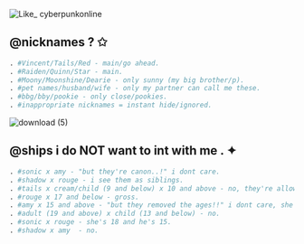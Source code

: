 ![Like_ cyberpunkonline](https://github.com/stzrxienn/stzrxienn/assets/155057376/e5d79768-97ba-4e4f-8314-50ea6fbe0660)


## @nicknames ? ✩
```python
. #Vincent/Tails/Red - main/go ahead.
. #Raiden/Quinn/Star - main.
. #Moony/Moonshine/Dearie - only sunny (my big brother/p).
. #pet names/husband/wife - only my partner can call me these.
. #bbg/bby/pookie - only close/pookies.
. #inappropriate nicknames = instant hide/ignored.
```



![download (5)](https://github.com/stzrxienn/stzrxienn/assets/155057376/230ba6fc-91ed-4ba3-8df8-3233ca4128d4)

## @ships i do NOT want to int with me . ✦

```python
. #sonic x amy - "but they're canon..!" i dont care.
. #shadow x rouge - i see them as siblings.
. #tails x cream/child (9 and below) x 10 and above - no, they're allowed to have crushes on eachother although.
. #rouge x 17 and below - gross.
. #amy x 15 and above - "but they removed the ages!!" i dont care, she's still 12 whether you like it or not.
. #adult (19 and above) x child (13 and below) - no.
. #sonic x rouge - she's 18 and he's 15.
. #shadow x amy  - no.
```
